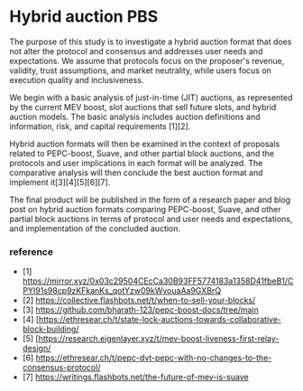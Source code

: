 # Hybrid auction PBS

The purpose of this study is to investigate a hybrid auction format that does not alter the protocol and consensus and addresses user needs and expectations. We assume that protocols focus on the proposer's revenue, validity, trust assumptions, and market neutrality, while users focus on execution quality and inclusiveness.

We begin with a basic analysis of just-in-time (JIT) auctions, as represented by the current MEV boost, slot auctions that sell future slots, and hybrid auction models. The basic analysis includes auction definitions and information, risk, and capital requirements [1][2].

Hybrid auction formats will then be examined in the context of proposals related to PEPC-boost, Suave, and other partial block auctions, and the protocols and user implications in each format will be analyzed. The comparative analysis will then conclude the best auction format and implement it[3][4][5][6][7].

The final product will be published in the form of a research paper and blog post on hybrid auction formats comparing PEPC-boost, Suave, and other partial block auctions in terms of protocol and user needs and expectations, and implementation of the concluded auction.

### reference
- [1] https://mirror.xyz/0x03c29504CEcCa30B93FF5774183a1358D41fbeB1/CPYI91s98cp9zKFkanKs_qotYzw09kWvouaAa9GXBrQ
- [2] https://collective.flashbots.net/t/when-to-sell-your-blocks/
- [3] https://github.com/bharath-123/pepc-boost-docs/tree/main
- [4] [https://ethresear.ch/t/state-lock-auctions-towards-collaborative-block-building/
- [5] [https://research.eigenlayer.xyz/t/mev-boost-liveness-first-relay-design/
- [6] https://ethresear.ch/t/pepc-dvt-pepc-with-no-changes-to-the-consensus-protocol/
- [7] https://writings.flashbots.net/the-future-of-mev-is-suave
